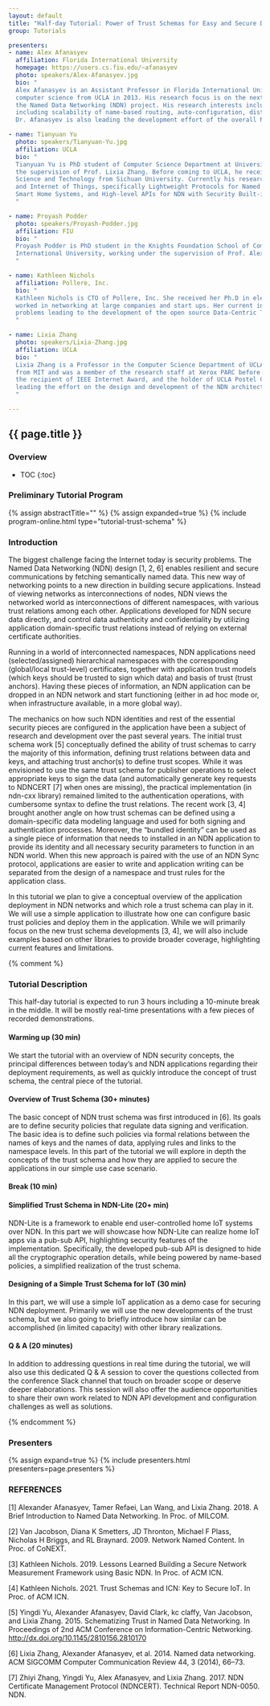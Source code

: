 ```yaml
---
layout: default
title: "Half-day Tutorial: Power of Trust Schemas for Easy and Secure Deployment of NDN Applications"
group: Tutorials

presenters:
- name: Alex Afanasyev
  affiliation: Florida International University
  homepage: https://users.cs.fiu.edu/~afanasyev
  photo: speakers/Alex-Afanasyev.jpg
  bio: "
  Alex Afanasyev is an Assistant Professor in Florida International University, Miami. He received his Ph.D. degree in
  computer science from UCLA in 2013. His research focus is on the next-generation Internet architecture as part of
  the Named Data Networking (NDN) project. His research interests include a variety of topics that are vital for the success of NDN,
  including scalability of name-based routing, auto-configuration, distributed data synchronization, application and network security.
  Dr. Afanasyev is also leading the development effort of the overall NDN codebase."

- name: Tianyuan Yu
  photo: speakers/Tianyuan-Yu.jpg
  affiliation: UCLA
  bio: "
  Tianyuan Yu is PhD student of Computer Science Department at University of California, Los Angeles (UCLA), under
  the supervision of Prof. Lixia Zhang. Before coming to UCLA, he received Bachelor degree on Electronic and Information
  Science and Technology from Sichuan University. Currently his research interests are Named Data Networking (NDN)
  and Internet of Things, specifically Lightweight Protocols for Named Data Networking of Things, Resilient and Secure
  Smart Home Systems, and High-level APIs for NDN with Security Built-in.
  "

- name: Proyash Podder
  photo: speakers/Proyash-Podder.jpg
  affiliation: FIU
  bio: "
  Proyash Podder is PhD student in the Knights Foundation School of Computing and Information Sciences at Florida
  International University, working under the supervision of Prof. Alex Afanasyev. 
  "

- name: Kathleen Nichols
  affiliation: Pollere, Inc.
  bio: "
  Kathleen Nichols is CTO of Pollere, Inc. She received her Ph.D in electrical engineering from UC Berkeley and has
  worked in networking at large companies and start ups. Her current interests are in using NDN to solve edge network
  problems leading to the development of the open source Data-Centric Toolkit (DCT).
  "

- name: Lixia Zhang
  photo: speakers/Lixia-Zhang.jpg
  affiliation: UCLA
  bio: "
  Lixia Zhang is a Professor in the Computer Science Department of UCLA. She received her Ph.D in computer science
  from MIT and was a member of the research staff at Xerox PARC before joining UCLA. She is a fellow of ACM and IEEE,
  the recipient of IEEE Internet Award, and the holder of UCLA Postel Chair in Computer Science. Since 2010 she has been
  leading the effort on the design and development of the NDN architecture.
  "

---
```


## {{ page.title }}

### Overview
* TOC
{:toc}

### Preliminary Tutorial Program

{% assign abstractTitle="" %}
{% assign expanded=true %}
{% include program-online.html type="tutorial-trust-schema" %}

### Introduction

The biggest challenge facing the Internet today is security problems.
The Named Data Networking (NDN) design [1, 2, 6] enables resilient and secure communications by fetching semantically named data.
This new way of networking points to a new direction in building secure applications.
Instead of viewing networks as interconnections of nodes, NDN views the networked world as interconnections of different namespaces, with various trust relations among each other.
Applications developed for NDN secure data directly, and control data authenticity and confidentiality by utilizing application domain-specific trust relations instead of relying on external certificate authorities.

Running in a world of interconnected namespaces, NDN applications need (selected/assigned) hierarchical namespaces with the corresponding (global/local trust-level) certificates, together with application trust models (which keys should be trusted to sign which data) and basis of trust (trust anchors).
Having these pieces of information, an NDN application can be dropped in an NDN network and start functioning (either in ad hoc mode or, when infrastructure available, in a more global way).

The mechanics on how such NDN identities and rest of the essential security pieces are configured in the application have been a subject of research and development over the past several years.
The initial trust schema work [5] conceptually defined the ability of trust schemas to carry the majority of this information, defining trust relations between data and keys, and attaching trust anchor(s) to define trust scopes.
While it was envisioned to use the same trust schema for publisher operations to select appropriate keys to sign the data (and automatically generate key requests to NDNCERT [7] when ones are missing), the practical implementation (in ndn-cxx library) remained limited to the authentication operations, with cumbersome syntax to define the trust relations.
The recent work [3, 4] brought another angle on how trust schemas can be defined using a domain-specific data modeling language and used for both signing and authentication processes.
Moreover, the “bundled identity” can be used as a single piece of information that needs to installed in an NDN application to provide its identity and all necessary security parameters to function in an NDN world.
When this new approach is paired with the use of an NDN Sync protocol, applications are easier to write and application writing can be separated from the design of a namespace and trust rules for the application class.

In this tutorial we plan to give a conceptual overview of the application deployment in NDN networks and which role a trust schema can play in it. We will use a simple application to illustrate how one can configure basic trust policies and deploy them in the application. While we will primarily focus on the new trust schema developments [3, 4], we will also include examples based on other libraries to provide broader coverage, highlighting current features and limitations.

{% comment %}

### Tutorial Description

This half-day tutorial is expected to run 3 hours including a 10-minute break in the middle. It will be mostly real-time presentations with a few pieces of recorded demonstrations.

#### Warming up (30 min)

We start the tutorial with an overview of NDN security concepts, the principal differences between today’s and NDN applications regarding their deployment requirements, as well as quickly introduce the concept of trust schema, the central piece of the tutorial.

#### Overview of Trust Schema (30+ minutes)

The basic concept of NDN trust schema was first introduced in [6].
Its goals are to define security policies that regulate data signing and verification.
The basic idea is to define such policies via formal relations between the names of keys and the names of data, applying rules and links to the namespace levels.
In this part of the tutorial we will explore in depth the concepts of the trust schema and how they are applied to secure the applications in our simple use case scenario.

#### Break (10 min)

#### Simplified Trust Schema in NDN-Lite (20+ min)

NDN-Lite is a framework to enable end user-controlled home IoT systems over NDN.
In this part we will showcase how NDN-Lite can realize home IoT apps via a pub-sub API, highlighting security features of the implementation.
Specifically, the developed pub-sub API is designed to hide all the cryptographic operation details, while being powered by name-based policies, a simplified realization of the trust schema.

#### Designing of a Simple Trust Schema for IoT (30 min)

In this part, we will use a simple IoT application as a demo case for securing NDN deployment.
Primarily we will use the new developments of the trust schema, but we also going to briefly introduce how similar can be accomplished (in limited capacity) with other library realizations.

#### Q & A (20 minutes)

In addition to addressing questions in real time during the tutorial, we will also use this dedicated Q & A session to cover the questions collected from the conference Slack channel that touch on broader scope or deserve deeper elaborations.
This session will also offer the audience opportunities to share their own work related to NDN API development and configuration challenges as well as solutions.

{% endcomment %}

### Presenters

{% assign expand=true %}
{% include presenters.html presenters=page.presenters %}

### REFERENCES
[1] Alexander Afanasyev, Tamer Refaei, Lan Wang, and Lixia Zhang. 2018. A Brief Introduction to Named Data Networking. In Proc. of MILCOM.

[2] Van Jacobson, Diana K Smetters, JD Thronton, Michael F Plass, Nicholas H Briggs, and RL Braynard. 2009. Network Named Content. In Proc. of CoNEXT.

[3] Kathleen Nichols. 2019. Lessons Learned Building a Secure Network Measurement Framework using Basic NDN. In Proc. of ACM ICN.

[4] Kathleen Nichols. 2021. Trust Schemas and ICN: Key to Secure IoT. In Proc. of ACM ICN.

[5] Yingdi Yu, Alexander Afanasyev, David Clark, kc claffy, Van Jacobson, and Lixia Zhang. 2015. Schematizing Trust in Named Data Networking. In Proceedings of 2nd ACM Conference on Information-Centric Networking. http://dx.doi.org/10.1145/2810156.2810170

[6] Lixia Zhang, Alexander Afanasyev, et al. 2014. Named data networking. ACM SIGCOMM Computer Communication Review 44, 3 (2014), 66–73.

[7] Zhiyi Zhang, Yingdi Yu, Alex Afanasyev, and Lixia Zhang. 2017. NDN Certificate Management Protocol (NDNCERT). Technical Report NDN-0050. NDN.
